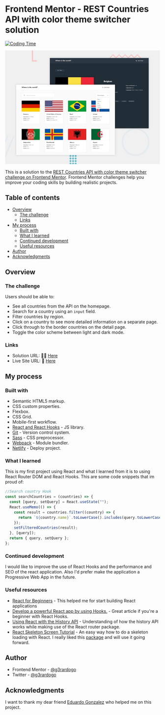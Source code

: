 # Frontend Mentor - REST Countries API with color theme switcher solution

[![Coding Time](https://wakatime.com/badge/github/g3rardogo/rest-countries.svg)](https://wakatime.com/badge/github/g3rardogo/rest-countries)

![](./screenshot.jpg)

This is a solution to the [REST Countries API with color theme switcher challenge on Frontend Mentor](https://www.frontendmentor.io/challenges/rest-countries-api-with-color-theme-switcher-5cacc469fec04111f7b848ca). Frontend Mentor challenges help you improve your coding skills by building realistic projects.

## Table of contents

- [Overview](#overview)
  - [The challenge](#the-challenge)
  - [Links](#links)
- [My process](#my-process)
  - [Built with](#built-with)
  - [What I learned](#what-i-learned)
  - [Continued development](#continued-development)
  - [Useful resources](#useful-resources)
- [Author](#author)
- [Acknowledgments](#acknowledgments)

## Overview

### The challenge

Users should be able to:

- See all countries from the API on the homepage.
- Search for a country using an `input` field.
- Filter countries by region.
- Click on a country to see more detailed information on a separate page.
- Click through to the border countries on the detail page.
- Toggle the color scheme between light and dark mode.

### Links

- Solution URL: 👨‍💻 [Here](https://www.frontendmentor.io/solutions/rest-countries-api-with-color-theme-switcher-PmUs-jEZU)
- Live Site URL: 📌 [Here](https://rest-countries-g3rardogo.netlify.app/)

## My process

### Built with

- Semantic HTML5 markup.
- CSS custom properties.
- Flexbox.
- CSS Grid.
- Mobile-first workflow.
- [React and React Hooks](https://reactjs.org/) - JS library.
- [Git](https://git-scm.com/) - Version control system.
- [Sass](https://sass-lang.com/) - CSS preprocessor.
- [Webpack](https://webpack.js.org/) - Module bundler.
- [Netlify](https://www.netlify.com/) - Deploy project.

### What I learned

This is my first project using React and what I learned from it is to using React Router DOM and React Hooks. This are some code snippets that im proud of:

```js
//Search country Hook
const searchCountries = (countries) => {
  const [query, setQuery] = React.useState("");
  React.useMemo(() => {
    const result = countries.filter((country) => {
      return `${country.name}`.toLowerCase().includes(query.toLowerCase());
    });
    setFilteredCountries(result);
  }, [query]);
  return { query, setQuery };
};
```

### Continued development

I would like to improve the use of React Hooks and the performance and SEO of the react application. Also I'd prefer make the application a Progressive Web App in the future.

### Useful resources

- [React for Beginners](https://dev.to/reedbarger/react-for-beginners-the-complete-guide-for-2021-55nj) - This helped me for start building React applications
- [Develop a powerful React app by using Hooks.](https://www.kpiteng.com/blogs/react-hooks/) - Great article if you're a beginner with React Hooks.
- [Using React with the History API](https://www.pluralsight.com/guides/using-react-with-the-history-api) - Understanding of how the history API works while making use of the React router package.
- [React Skeleton Screen Tutorial](https://www.youtube.com/watch?v=QhkTxdLxeds) - An easy way how to do a skeleton loading with React. I really liked this [package](https://www.npmjs.com/package/react-loading-skeleton) and will use it going forward.

## Author

- Frontend Mentor - [@g3rardogo](https://www.frontendmentor.io/profile/g3rardogo)
- Twitter - [@g3rardogo](https://twitter.com/g3rardogo)

## Acknowledgments

I want to thank my dear friend [Eduardo Gonzalez](https://github.com/veglez) who helped me on this project.
